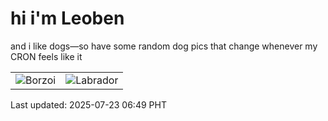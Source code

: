 # hi i'm Leoben

and i like dogs—so have some random dog pics that change whenever my CRON feels like it

|  |  |
|--------|----------|
| ![Borzoi](https://random-dog-vercel.vercel.app/api/random-borzoi?v=1753224572) | ![Labrador](https://random-dog-vercel.vercel.app/api/random-labrador?v=1753224572) |

Last updated: 2025-07-23 06:49 PHT
